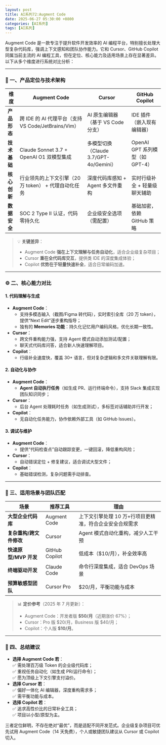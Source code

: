 ```yaml
---
layout: post
title: AI系列72:Augment Code
date: 2025-06-27 05:30:00 +0800
categories: [AI系列]
tags: [AI系列]
---
```

Augment Code 是一款专注于提升软件开发效率的 AI 编程平台，特别擅长处理大型复杂代码库，强调上下文感知和团队协作能力。它和 Cursor、GitHub Copilot 同属当前主流的 AI 编程工具，但在定位、核心能力及适用场景上存在显著差异。以下从多个维度进行系统对比分析：

---

### 🔧 一、**产品定位与技术架构**
| **维度**         | **Augment Code**                                | **Cursor**                                     | **GitHub Copilot**                     |
|------------------|------------------------------------------------|-----------------------------------------------|----------------------------------------|
| **产品形态**     | 跨 IDE 的 AI 代理平台（支持 VS Code/JetBrains/Vim） | AI 原生编辑器（基于 VS Code 分支）              | IDE 插件（嵌入现有编辑器）              |
| **技术基础**     | Claude Sonnet 3.7 + OpenAI O1 双模型集成         | 多模型切换（Claude 3.7/GPT-4o/Gemini）         | OpenAI GPT 系列模型（如 GPT-4）        |
| **核心创新**     | 行业领先的上下文引擎（20 万 token） + 代理自动化任务 | 深度代码库感知 + Agent 多文件重构              | 实时行级补全 + 轻量级聊天辅助           |
| **数据安全**     | SOC 2 Type II 认证，代码零持久化                 | 企业级安全选项（需配置）                       | 基础加密，依赖 GitHub 策略             |

> 💡 **关键差异**：  
> - Augment Code **强在上下文理解与任务自动化**，适合企业级复杂项目；  
> - Cursor **重在全代码库交互**，提供类 IDE 的深度集成体验；  
> - Copilot **优势在于轻量快速补全**，适合日常编码加速。

---

### ⚙️ 二、**核心能力对比**
#### 1. **代码理解与生成**
- **Augment Code**：  
  - 支持多模态输入（截图/Figma 转代码），实时索引全库（20 万 token），提供“Next Edit”逐步重构指导；  
  - 独有的 **Memories 功能**：持久化记忆用户编码风格，优化长期一致性。  
- **Cursor**：  
  - 跨文件重构能力强，支持 Agent 模式自动添加测试/配置；  
  - 聊天式代码库问答，适合新人快速理解项目。  
- **Copilot**：  
  - 行级补全速度快，覆盖 30+ 语言，但对复杂逻辑和多文件关联理解有限。

#### 2. **自动化与协作**
- **Augment Code**：  
  - **Agent 自动执行任务**（如生成 PR、运行终端命令），支持 Slack 集成实现团队知识同步；  
- **Cursor**：  
  - 后台 Agent 处理耗时任务（如生成测试），多标签对话辅助并行开发；  
- **Copilot**：  
  - 无自动化任务能力，协作依赖外部工具（如 GitHub Issues）。

#### 3. **调试与维护**
- **Augment Code**：  
  - 提供“代码检查点”自动跟踪变更，一键回滚，降低重构风险；  
- **Cursor**：  
  - 自动错误定位 + 修复建议，适合调试大型文件；  
- **Copilot**：  
  - 基础错误检测，复杂问题需手动排查。

---

### 🎯 三、**适用场景与团队匹配**
| **场景**                | **推荐工具**       | **理由**                                                                 |
|-------------------------|--------------------|--------------------------------------------------------------------------|
| **大型企业代码库**      | Augment Code       | 上下文引擎处理 10 万+行项目更精准，符合企业安全合规需求 |
| **复杂重构/跨文件修改** | Cursor             | Agent 模式自动化重构，减少人工干预                     |
| **快速原型/MVP 开发**   | GitHub Copilot     | 低成本（$10/月），补全效率高                            |
| **终端驱动开发**        | Claude Code        | 命令行深度集成，适合 DevOps 场景                                   |
| **预算敏感型团队**      | Cursor Pro         | $20/月，平衡功能与成本                                 |

> 📊 **定价参考**（2025 年 7 月更新）：  
> - Augment Code：开发者版 **$50/月**（近期涨价 67%）；  
> - Cursor：Pro 版 $20/月，Business 版 $40/月；  
> - Copilot：个人版 **$10/月**。

---

### 💎 四、**总结建议**
- **选择 Augment Code 若**：  
  ✅ 需处理百万级 Token 的企业级代码库；  
  ✅ 重视任务自动化（如生成 PR/运行命令）；  
  ✅ 愿为顶级上下文引擎支付溢价。  
- **选择 Cursor 若**：  
  ✅ 偏好一体化 AI 编辑器，深度重构需求多；  
  ✅ 需平衡功能与成本。  
- **选择 Copilot 若**：  
  ✅ 追求高性价比的日常补全工具；  
  ✅ 项目以小型/原型为主。

三者定位鲜明，不存在绝对“最优”，而是适配不同开发范式。企业级复杂项目可优先试用 Augment Code（14 天免费），个人或敏捷团队建议从 Cursor 或 Copilot 切入。